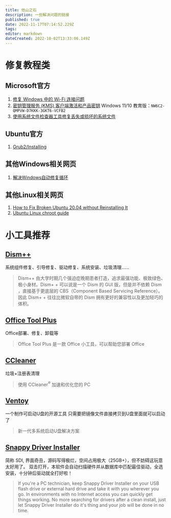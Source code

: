 ```yaml
---
title: 他山之石
description: 一些解决问题的链接
published: true
date: 2022-11-17T07:14:52.229Z
tags: 
editor: markdown
dateCreated: 2022-10-02T13:33:06.149Z
---
```


# 修复教程类
## Microsoft官方
1. [修复 Windows 中的 Wi-Fi 连接问题](https://support.microsoft.com/zh-cn/windows/%E4%BF%AE%E5%A4%8D-windows-%E4%B8%AD%E7%9A%84-wi-fi-%E8%BF%9E%E6%8E%A5%E9%97%AE%E9%A2%98-9424a1f7-6a3b-65a6-4d78-7f07eee84d2c)
1. [密钥管理服务 (KMS) 客户端激活和产品密钥](https://docs.microsoft.com/zh-cn/windows-server/get-started/kmsclientkeys)
Windows 11/10 教育版：`NW6C2-QMPVW-D7KKK-3GKT6-VCFB2`
1. [使用系统文件检查器工具修复丢失或损坏的系统文件](https://support.microsoft.com/zh-cn/topic/%E4%BD%BF%E7%94%A8%E7%B3%BB%E7%BB%9F%E6%96%87%E4%BB%B6%E6%A3%80%E6%9F%A5%E5%99%A8%E5%B7%A5%E5%85%B7%E4%BF%AE%E5%A4%8D%E4%B8%A2%E5%A4%B1%E6%88%96%E6%8D%9F%E5%9D%8F%E7%9A%84%E7%B3%BB%E7%BB%9F%E6%96%87%E4%BB%B6-79aa86cb-ca52-166a-92a3-966e85d4094e)

## Ubuntu官方
1. [Grub2/Installing](https://help.ubuntu.com/community/Grub2/Installing)

## 其他Windows相关网页
1. [解决Windows自动修复循环](https://www.technology.org/2017/11/14/7-ways-fix-stuck-in-windows-automatic-repair-loop/)

## 其他Linux相关网页
1. [How to Fix Broken Ubuntu 20.04 without Reinstalling It](https://linuxhint.com/fix-broken-ubuntu-without-reinstalling/)
1. [Ubuntu Linux chroot guide](https://bartsimons.me/ubuntu-linux-chroot-guide/)

# 小工具推荐
## [Dism++](https://github.com/Chuyu-Team/Dism-Multi-language)
系统组件修复、引导修复、驱动修复、系统安装、垃圾清理……
> Dism++ 由大学时期几个强迫症晚期患者打造，追求最强功能、极致绿色、极小身材。Dism+ + 可以说是一个 Dism 的 GUI 版，但是并不依赖 Dism ，直接基于更底层的 CBS（Component Based Servicing Reference）。因此 Dism+ + 往往比微软自带的 Dism 拥有更好的兼容性以及更加轻巧的体积。

## [Office Tool Plus](https://otp.landian.vip/zh-cn/)
Office部署、修复、卸载等
> Office Tool Plus 是一款 Office 小工具，可以帮助您部署 Office

## [CCleaner](https://www.ccleaner.com/zh-cn)
垃圾+注册表清理
> 使用 CCleaner<sup>®</sup> 加速和优化您的 PC

## [Ventoy](https://www.ventoy.net/cn/index.html)
一个制作可启动U盘的开源工具
只需要把镜像文件直接拷贝到U盘里面就可以启动了
> 新一代多系统启动U盘解决方案

## [Snappy Driver Installer](http://sdi-tool.org/)
简称 SDI, 界面奇丑，源码写得极烂，空间占用极大（25GB+），但不妨碍这玩意太好用了。
双击打开，本软件会自动扫描硬件并从数据库中匹配最佳驱动，全选安装，十分钟后驱动就全打好啦！
> If you're a PC technician, keep Snappy Driver Installer on your USB flash drive or external hard drive and take it with you wherever you go. In environments with no Internet access you can quickly get things working. No more searching for drivers after a clean install, just let Snappy Driver Installer do it's thing and your job will be done in no time.